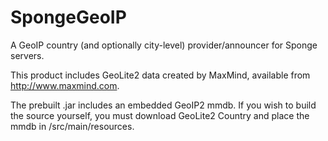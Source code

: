 # SpongeGeoIP
A GeoIP country (and optionally city-level) provider/announcer for Sponge servers.

This product includes GeoLite2 data created by MaxMind, available from
<a href="http://www.maxmind.com">http://www.maxmind.com</a>.

The prebuilt .jar includes an embedded GeoIP2 mmdb. If you wish to build the source
yourself, you must download GeoLite2 Country and place the mmdb in /src/main/resources.

